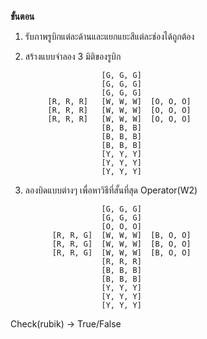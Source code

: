 **ขั้นตอน**
1. รับภาพรูบิกแต่ละด้านและแยกแยะสีแต่ละช่องได้ถูกต้อง

2. สร้างแบบจำลอง 3 มิติของรูบิก

                        [G, G, G]
                        [G, G, G]
                        [G, G, G]
            [R, R, R]   [W, W, W]  [O, O, O]
            [R, R, R]   [W, W, W]  [O, O, O]
            [R, R, R]   [W, W, W]  [O, O, O]
                        [B, B, B]
                        [B, B, B]
                        [B, B, B]
                        [Y, Y, Y]
                        [Y, Y, Y]
                        [Y, Y, Y]

3. ลองบิดแบบต่างๆ เพื่อหาวิธีที่สั้นที่สุด
Operator(W2)

                        [G, G, G]
                        [G, G, G]
                        [O, O, O]
             [R, R, G]  [W, W, W]  [B, O, O]
             [R, R, G]  [W, W, W]  [B, O, O]
             [R, R, G]  [W, W, W]  [B, O, O]
                        [R, R, R]
                        [B, B, B]
                        [B, B, B]
                        [Y, Y, Y]
                        [Y, Y, Y]
                        [Y, Y, Y]

Check(rubik) -> True/False
